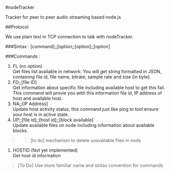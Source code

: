 #nodeTracker

Tracker for peer to peer audio streaming based node.js

##Protocol

We use plain text in TCP connection to talk with nodeTracker.

###Sintax :
[command];;[option;;[option];;[option]

###Commands :

1. FL (no option)  
  Get files list available in network. You will get string formatted in JSON, containing file id, file name, bitrate, sample rate and size (in byte).  
1. FD;;[file ID]  
  Get information about specific file including available host to get this fail. This command will provie you with this information file id, IP address of host and available host.  
1. NA;;[IP Address]  
  Update host activity status, this command just like ping to tool ensure your host is in active state.
1. UP;;[file id];;[host id];;[block available]  
  Update available files on node including information about available blocks.  
  >>[to do] mechanism to delete unavailable files in node  
1. HOSTID (Not yet implemented)  
  Get host id information  
  
 > [To Do]
  Use more familiar name and sintax convention for commands  
